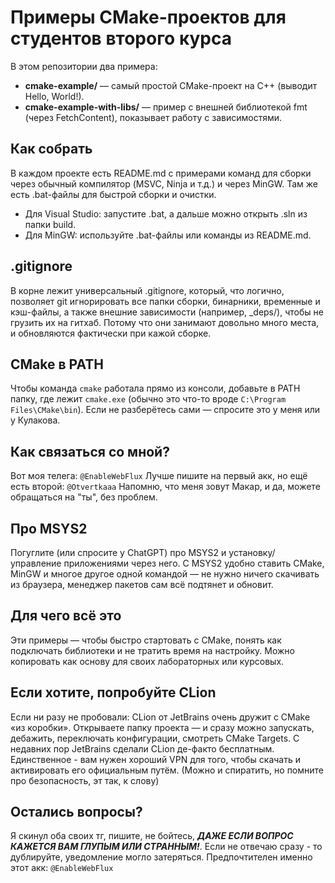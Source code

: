 # Примеры CMake-проектов для студентов второго курса

В этом репозитории два примера:

- **cmake-example/** — самый простой CMake-проект на C++ (выводит Hello, World!).
- **cmake-example-with-libs/** — пример с внешней библиотекой fmt (через FetchContent), показывает работу с зависимостями.

## Как собрать

В каждом проекте есть README.md с примерами команд для сборки через обычный компилятор (MSVC, Ninja и т.д.) и через MinGW. Там же есть .bat-файлы для быстрой сборки и очистки.

- Для Visual Studio: запустите .bat, а дальше можно открыть .sln из папки build.
- Для MinGW: используйте .bat-файлы или команды из README.md.

## .gitignore

В корне лежит универсальный .gitignore, который, что логично, позволяет git игнорировать все папки сборки, бинарники, временные и кэш-файлы, а также внешние зависимости (например, _deps/), чтобы не грузить их на гитхаб. Потому что они занимают довольно много места, и обновляются фактически при кажой сборке.

## CMake в PATH

Чтобы команда `cmake` работала прямо из консоли, добавьте в PATH папку, где лежит `cmake.exe` (обычно это что-то вроде `C:\Program Files\CMake\bin`). Если не разберётесь сами — спросите это у меня или у Кулакова.

## Как связаться со мной?

Вот моя телега: `@EnableWebFlux`
Лучше пишите на первый акк, но ещё есть второй: `@Otvertkaaa`
Напомню, что меня зовут Макар, и да, можете обращаться на "ты", без проблем.

## Про MSYS2

Погуглите (или спросите у ChatGPT) про MSYS2 и установку/управление приложениями через него. С MSYS2 удобно ставить CMake, MinGW и многое другое одной командой — не нужно ничего скачивать из браузера, менеджер пакетов сам всё подтянет и обновит.

## Для чего всё это

Эти примеры — чтобы быстро стартовать с CMake, понять как подключать библиотеки и не тратить время на настройку. Можно копировать как основу для своих лабораторных или курсовых.

## Если хотите, попробуйте CLion

Если ни разу не пробовали: CLion от JetBrains очень дружит с CMake «из коробки». Открываете папку проекта — и сразу можно запускать, дебажить, переключать конфигурации, смотреть CMake Targets. С недавних пор JetBrains сделали CLion де-факто бесплатным. Единственное - вам нужен хороший VPN для того, чтобы скачать и активировать его официальным путём. (Можно и спиратить, но помните про безопасность, эт так, к слову)

## Остались вопросы?

Я скинул оба своих тг, пишите, не бойтесь, ***ДАЖЕ ЕСЛИ ВОПРОС КАЖЕТСЯ ВАМ ГЛУПЫМ ИЛИ СТРАННЫМ!***. Если не отвечаю сразу - то дублируйте, уведомление могло затеряться. Предпочтителен именно этот акк: `@EnableWebFlux`
